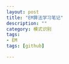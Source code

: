 ```yaml
---
layout: post
title: "EM算法学习笔记"
description: ""
category: 模式识别
tags:
- EM
tags: [github]

---
```



